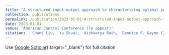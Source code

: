 ```yaml
---
title: "A structured input-output approach to characterizing optimal perturbations in wall-bounded shear flows"
collection: publications
permalink: /publication/2023-01-01-A-structured-input-output-approach-to-characterizing-optimal-perturbations-in-wall-bounded-shear-flows
date: 2023-01-01
venue: 'American Control Conference (To appear)'
citation: ' Chang Liu,  Yu Shuai,  Aishwarya Rath,  Dennice F. Gayme (2023) &quot;A structured input-output approach to characterizing optimal perturbations in wall-bounded shear flows.&quot; <i>American Control Conference (To appear)</i>.'
---
```

Use [Google Scholar](https://scholar.google.com/scholar?q=A+structured+input+output+approach+to+characterizing+optimal+perturbations+in+wall+bounded+shear+flows){:target="_blank"} for full citation